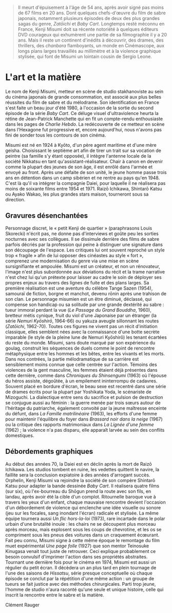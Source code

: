 > Il meurt d'épuisement à l'âge de 54 ans, après avoir signé pas moins de 67 films en 20 ans. Dont quelques chefs-d'œuvre du film de sabre japonais, notamment plusieurs épisodes de deux des plus grandes sagas du genre, _Zatōichi_ et _Baby Cart_. Longtemps resté méconnu en France, Kenji Misumi doit sa récente notoriété à quelques éditeurs DVD courageux qui exhumèrent une partie de sa filmographie il y a 20 ans. Mais il reste un continent d'inédits à découvrir, des drames, des thrillers, des _chanbara_ flamboyants, un monde en Cinémascope, aux longs plans larges travaillés au millimètre et à la violence graphique stylisée, qui font de Misumi un lointain cousin de Sergio Leone.

# L'art et la matière

Le nom de Kenji Misumi, metteur en scène de studio stakhanoviste au sein du cinéma japonais de grande consommation, est associé aux plus belles réussites du film de sabre et du mélodrame. Son identification en France s'est faite un beau jour d'été 1980, à l'occasion de la sortie du second épisode de la série _Baby Cart_. Ce déluge visuel d'ultraviolence heurta la rétine de Jean-Patrick Manchette qui en fit un compte-rendu enthousiaste dans les pages de _Charlie Hebdo_. La redécouverte de ce metteur en scène dans l'Hexagone fut progressive et, encore aujourd'hui, nous n'avons pas fini de sonder tous les contours de son cinéma.

Misumi est né en 1924 à Kyōto, d'un père agent maritime et d'une mère geisha. Choisissant le septième art afin de tirer un trait sur sa vocation de peintre (sa famille s'y étant opposée), il intègre l'antenne locale de la société Nikkatsu en tant qu'assistant-réalisateur. Chair à canon en devenir comme la plupart des jeunes de son âge, il est enrôlé dans l'armée et envoyé au front. Après une défaite de son unité, le jeune homme passe trois ans en détention dans un camp sibérien et ne rentre au pays qu'en 1948. C'est là qu'il va intégrer la compagnie Daiei, pour laquelle il ne réalisera pas moins de soixante films entre 1954 et 1971. Raizō Ichikawa, Shintarō Katsu ou Ayako Wakao, les plus grandes stars maison, tourneront sous sa direction.

## Gravures désenchantées

Personnage discret, le « petit Kenji de quartier » (paraphrasons Louis Skorecki) n'écrit pas, ne donne pas d'interviews et goûte peu les sorties nocturnes avec ses collègues. Il se dissimule derrière des films de sabre parfois décriés par la profession qui peine à distinguer une signature dans son découpage de l'espace. Les critiques lui ont souvent reproché un style trop « fragile » afin de lui opposer des cinéastes au style « fort », comprenez une modernisation du genre via une mise en scène sursignifiante et ampoulée. Misumi est un créateur, et non un rénovateur, l'image n'est plus subordonnée aux déviations du récit et la trame narrative n'est chez lui qu'un prétexte pour laisser au cadre le soin de déployer ses propres enjeux au travers des lignes de fuite et des plans larges. Sa première réalisation est une aventure du célèbre Tange Sazen (1954), samouraï de fiction, borgne et manchot, devenu rōnin après une trahison de son clan. Le personnage misumien est un être diminué, déclassé, qui compense son handicap ou sa solitude par une grande dextérité au sabre : tueur immoral perdant la vue (_Le Passage du Grand Bouddha_, 1960), bretteur métis cynique, fruit du viol d'une Japonaise par un étranger (la série _Nemuri Kyōshirō_, 1964-66) ou yakuza aveugle sillonnant les routes (_Zatōichi_, 1962-70). Toutes ces figures ne vivent pas un récit d'initiation classique, elles semblent nées avec la connaissance d'une botte secrète imparable (le style de la pleine lune de Nemuri Kyōshirō) les tenant écartées du reste du monde. Misumi, sans doute marqué par son expérience du goulag, construit les séquences de duels comme le point de rencontre métaphysique entre les hommes et les bêtes, entre les vivants et les morts. Dans nos contrées, la partie mélodramatique de sa carrière est sensiblement moins connue que celle centrée sur l'action. Témoins des violences de la gent masculine, les femmes étaient déjà présentes dans cette dernière, comme dans _Chroniques du Shinsengumi_ (1963) où l'épouse du héros assiste, dégoûtée, à un empilement ininterrompu de cadavres. Souvent placé en bordure d'écran, le beau sexe est recentré dans une série de drames écrits pour la plupart par Yoshikata Yoda, le scénariste de Mizoguchi. La dialectique entre sens du sacrifice et pulsion de destruction se conjugue aussi au féminin : la guerre menée par trois sœurs autour de l'héritage du patriarche, également convoité par la jeune maîtresse enceinte du défunt, dans _La Famille matrilinéaire_ (1963), les efforts d'une femme pour maintenir l'équilibre du foyer dans _Brassard noir dans la neige_ (1967) ou la critique des rapports matrimoniaux dans _La Lignée d'une femme_ (1962) ; la violence n'a pas disparu, elle apparaît larvée au sein des conflits domestiques.

## Débordements graphiques

Au début des années 70, la Daiei est en déclin après la mort de Raizō Ichikawa. Les studios tombent en ruine, les vedettes quittent le navire, la faillite sera la conclusion expiatoire à des années d'arrogant succès. Orphelin, Kenji Misumi va rejoindre la société de son compère Shintarō Katsu pour adapter la bande dessinée _Baby Cart_. Il réalisera quatre films (sur six), où l'ex-bourreau du Shōgun prend la route avec son fils, en landau, après avoir été la cible d'un complot. Ritournelle baroque vue à travers les yeux d'un enfant, chaque mauvaise rencontre devient l'occasion d'un débordement de violence qui enclenche une idée visuelle ou sonore (jeu sur les focales, sang inondant l'écran) radicale et stylisée. La même équipe tournera aussi _Un flic hors-la-loi_ (1973), rare incartade dans le polar urbain d'une brutalité inouïe : les chairs ne se découpent plus morceau après morceau, mais explosent sous les coups de chevrotine, et les os se compriment sous les pneus des voitures dans un craquement écœurant. Fait peu connu, Misumi signe à cette même époque le remontage du film muet expérimental _Une page folle_ (1927) que son mentor Teinosuke Kinugasa venait tout juste de retrouver. Ceci explique probablement ce besoin convulsif d'imprimer l'action dans ses propriétés abstraites. Tournant une dernière fois pour le cinéma en 1974, Misumi est aussi un régulier du petit écran. Il décèdera un an plus tard en plein tournage de l'une des saisons de _Hissatsu_, série presque conceptuelle où chaque épisode se conclut par la répétition d'une même action : un groupe de tueurs se fait justice avec des méthodes chirurgicales. Parti trop jeune, l'homme de studio n'aura raconté qu'une seule et unique histoire, celle qui inscrit la rencontre entre le sabre et la matière.

<div class="author">Clément Rauger</div>
